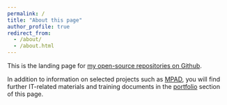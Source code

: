 ```yaml
---
permalink: /
title: "About this page"
author_profile: true
redirect_from: 
  - /about/
  - /about.html
---
```


This is the landing page for [my open-source repositories on Github](https://github.com/joergschultzelutter). 

In addition to information on selected projects such as [MPAD](https://github.com/joergschultzelutter/mpad), you will find further IT-related materials and training documents in the [portfolio](/portfolio/) section of this page.